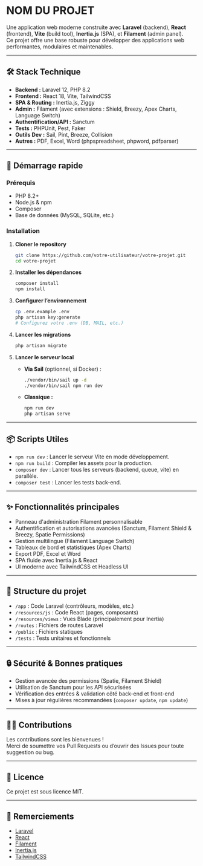 # NOM DU PROJET

Une application web moderne construite avec **Laravel** (backend), **React** (frontend), **Vite** (build tool), **Inertia.js** (SPA), et **Filament** (admin panel).  
Ce projet offre une base robuste pour développer des applications web performantes, modulaires et maintenables.

---

## 🛠️ Stack Technique

- **Backend :** Laravel 12, PHP 8.2
- **Frontend :** React 18, Vite, TailwindCSS
- **SPA & Routing :** Inertia.js, Ziggy
- **Admin :** Filament (avec extensions : Shield, Breezy, Apex Charts, Language Switch)
- **Authentification/API :** Sanctum
- **Tests :** PHPUnit, Pest, Faker
- **Outils Dev :** Sail, Pint, Breeze, Collision
- **Autres :** PDF, Excel, Word (phpspreadsheet, phpword, pdfparser)

---

## 🚀 Démarrage rapide

### Prérequis

- PHP 8.2+
- Node.js & npm
- Composer
- Base de données (MySQL, SQLite, etc.)

### Installation

1. **Cloner le repository**
   ```bash
   git clone https://github.com/votre-utilisateur/votre-projet.git
   cd votre-projet
   ```

2. **Installer les dépendances**
   ```bash
   composer install
   npm install
   ```

3. **Configurer l’environnement**
   ```bash
   cp .env.example .env
   php artisan key:generate
   # Configurez votre .env (DB, MAIL, etc.)
   ```

4. **Lancer les migrations**
   ```bash
   php artisan migrate
   ```

5. **Lancer le serveur local**
   - **Via Sail** (optionnel, si Docker) :
     ```bash
     ./vendor/bin/sail up -d
     ./vendor/bin/sail npm run dev
     ```
   - **Classique :**
     ```bash
     npm run dev
     php artisan serve
     ```

---

## 📦 Scripts Utiles

- `npm run dev` : Lancer le serveur Vite en mode développement.
- `npm run build` : Compiler les assets pour la production.
- `composer dev` : Lancer tous les serveurs (backend, queue, vite) en parallèle.
- `composer test` : Lancer les tests back-end.

---

## ✨ Fonctionnalités principales

- Panneau d'administration Filament personnalisable
- Authentification et autorisations avancées (Sanctum, Filament Shield & Breezy, Spatie Permissions)
- Gestion multilingue (Filament Language Switch)
- Tableaux de bord et statistiques (Apex Charts)
- Export PDF, Excel et Word
- SPA fluide avec Inertia.js & React
- UI moderne avec TailwindCSS et Headless UI

---

## 📁 Structure du projet

- `/app` : Code Laravel (contrôleurs, modèles, etc.)
- `/resources/js` : Code React (pages, composants)
- `/resources/views` : Vues Blade (principalement pour Inertia)
- `/routes` : Fichiers de routes Laravel
- `/public` : Fichiers statiques
- `/tests` : Tests unitaires et fonctionnels

---

## 🔒 Sécurité & Bonnes pratiques

- Gestion avancée des permissions (Spatie, Filament Shield)
- Utilisation de Sanctum pour les API sécurisées
- Vérification des entrées & validation côté back-end et front-end
- Mises à jour régulières recommandées (`composer update`, `npm update`)

---

## 🧑‍💻 Contributions

Les contributions sont les bienvenues !  
Merci de soumettre vos Pull Requests ou d’ouvrir des Issues pour toute suggestion ou bug.

---

## 📄 Licence

Ce projet est sous licence MIT.

---

## 🙏 Remerciements

- [Laravel](https://laravel.com/)
- [React](https://react.dev/)
- [Filament](https://filamentphp.com/)
- [Inertia.js](https://inertiajs.com/)
- [TailwindCSS](https://tailwindcss.com/)
